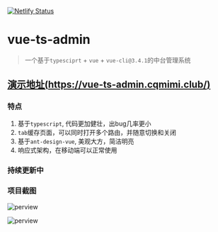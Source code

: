 [![Netlify Status](https://api.netlify.com/api/v1/badges/7576e708-c11b-43dd-b90e-b983c5a8067e/deploy-status)](https://app.netlify.com/sites/embajadachinave/deploys)

# vue-ts-admin

  > 一个基于`typesciprt` + `vue` + `vue-cli@3.4.1`的中台管理系统

## [演示地址(https://vue-ts-admin.cqmimi.club/)](https://vue-ts-admin.cqmimi.club/)

### 特点
  1. 基于`typescript`, 代码更加健壮，出bug几率更小
  2. `tab`缓存页面，可以同时打开多个路由，并随意切换和关闭
  3. 基于`ant-design-vue`, 美观大方，简洁明亮
  4. 响应式架构，在移动端可以正常使用

### 持续更新中

### 项目截图

![perview](/perview/vue-ts-admin.gif)


![perview](/perview/vue-ts-admin-mobile.gif)



